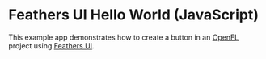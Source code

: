 # Feathers UI Hello World (JavaScript)

This example app demonstrates how to create a button in an [OpenFL](https://openfl.org/) project using [Feathers UI](https://feathersui.com/).